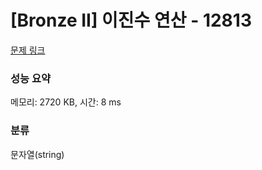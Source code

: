 # [Bronze II] 이진수 연산 - 12813 

[문제 링크](https://www.acmicpc.net/problem/12813) 

### 성능 요약

메모리: 2720 KB, 시간: 8 ms

### 분류

문자열(string)

